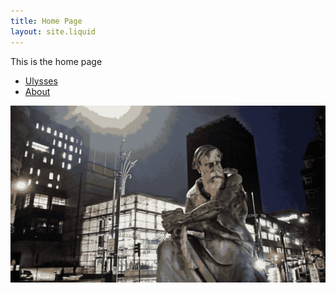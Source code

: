 ```yaml
---
title: Home Page
layout: site.liquid
---
```

This is the home page

* [Ulysses](p/ulysses)
* [About](about)

![Statue](/img/statue.JPG)